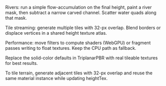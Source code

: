 Rivers: run a simple flow-accumulation on the final height, paint a river mask, then subtract a narrow carved channel. Scatter water quads along that mask.

Tile streaming: generate multiple tiles with 32-px overlap. Blend borders or displace vertices in a shared height texture atlas.

Performance: move filters to compute shaders (WebGPU) or fragment passes writing to float textures. Keep the CPU path as fallback.

Replace the solid-color defaults in TriplanarPBR with real tileable textures for best results.

To tile terrain, generate adjacent tiles with 32-px overlap and reuse the same material instance while updating heightTex.